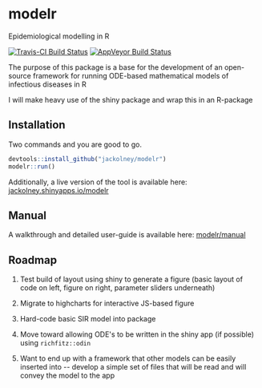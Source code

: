 # modelr
Epidemiological modelling in R

[![Travis-CI Build Status](https://travis-ci.org/jackolney/modelr.svg?branch=master)](https://travis-ci.org/jackolney/modelr) [![AppVeyor Build Status](https://ci.appveyor.com/api/projects/status/github/jackolney/modelr?branch=master&svg=true)](https://ci.appveyor.com/project/jackolney/modelr)

The purpose of this package is a base for the development of an open-source framework for running ODE-based mathematical models of infectious diseases in R

I will make heavy use of the shiny package and wrap this in an R-package

## Installation

Two commands and you are good to go.

```R
devtools::install_github("jackolney/modelr")
modelr::run()
```

Additionally, a live version of the tool is available here: [jackolney.shinyapps.io/modelr](https://jackolney.shinyapps.io/modelr/)

## Manual

A walkthrough and detailed user-guide is available here: [modelr/manual](https://jackolney.github.io/modelr/manual)


## Roadmap

1. Test build of layout using shiny to generate a figure (basic layout of code on left, figure on right, parameter sliders underneath)

2.  Migrate to highcharts for interactive JS-based figure

3. Hard-code basic SIR model into package

4. Move toward allowing ODE's to be written in the shiny app (if possible) using `richfitz::odin`

5. Want to end up with a framework that other models can be easily inserted into -- develop a simple set of files that will be read and will convey the model to the app
